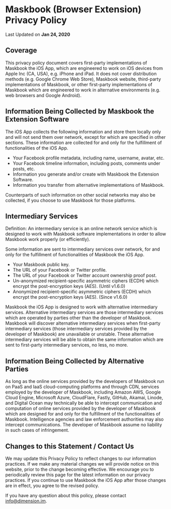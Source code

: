 # Maskbook (Browser Extension)<br>Privacy Policy

Last Updated on **Jan 24, 2020**

## Coverage

This privacy policy document covers first-party implementations of Maskbook the iOS App, which are engineered to work on iOS devices from Apple Inc (CA, USA), e.g. iPhone and iPad. It does not cover distribution methods (e.g. Google Chrome Web Store), Maskbook website, third-party implementations of Maskbook, or other first-party implementations of Maskbook which are engineered to work in alternative environments (e.g. web browsers and Google Android).

## Information Being Collected by Maskbook the Extension Software

The iOS App collects the following information and store them locally only and will not send them over network, except for which are specified in other sections. These information are collected for and only for the fulfillment of functionalities of the iOS App.

- Your Facebook profile metadata, including name, username, avatar, etc.
- Your Facebook timeline information, including posts, comments under posts, etc.
- Information you generate and/or create with Maskbook the Extension Software.
- Information you transfer from alternative implementations of Maskbook.

Counterparts of such information on other social networks may also be collected, if you choose to use Maskbook for those platforms.

## Intermediary Services

Definition: An intermediary service is an online network service which is designed to work with Maskbook software implementations in order to allow Maskbook work properly (or efficiently).

Some information are sent to intermediary services over network, for and only for the fulfillment of functionalities of Maskbook the iOS App.

- Your Maskbook public key.
- The URL of your Facebook or Twitter profile.
- The URL of your Facebook or Twitter account ownership proof post.
- Un-anonymized recipient-specific asymmetric ciphers (ECDH) which encrypt the post-encryption keys (AES). (Until v1.6.0)
- Anonymized recipient-specific asymmetric ciphers (ECDH) which encrypt the post-encryption keys (AES). (Since v1.6.0)

Maskbook the iOS App is designed to work with alternative intermediary services. Alternative intermediary services are those intermediary services which are operated by parties other than the developer of Maskbook. Maskbook will discover alternative intermediary services when first-party intermediary services (those intermediary services provided by the developer of Maskbook) are unavailable or unstable. These alternative intermediary services will be able to obtain the same information which are sent to first-party intermediary services, no less, no more.

## Information Being Collected by Alternative Parties

As long as the online services provided by the developers of Maskbook run on PaaS and IaaS cloud-computing platforms and through CDN, services employed by the developer of Maskbook, including Amazon AWS, Google Cloud Engine, Microsoft Azure, CloudFlare, Fastly, GitHub, Akamai, Linode, and Digital Ocean may technically be able to intercept communication and computation of online services provided by the developer of Maskbook which are designed for and only for the fulfillment of the functionalities of Maskbook. Intelligence agencies and law enforcement authorities may also intercept communications. The developer of Maskbook assume no liability in such cases of infringement.

## Changes to this Statement / Contact Us

We may update this Privacy Policy to reflect changes to our information practices. If we make any material changes we will provide notice on this website, prior to the change becoming effective. We encourage you to periodically review this page for the latest information on our privacy practices. If you continue to use Maskbook the iOS App after those changes are in effect, you agree to the revised policy.

If you have any question about this policy, please contact [info@dimension.im](mailto:info@dimension.im).

